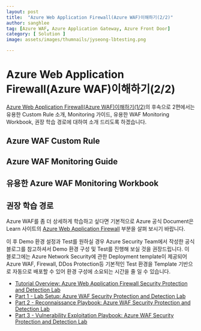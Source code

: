 ```yaml
---
layout: post
title:  "Azure Web Application Firewall(Azure WAF)이해하기(2/2)"
author: sanghlee
tag: [Azure WAF, Azure Application Gateway, Azure Front Door]
category: [ Solution ]
image: assets/images/thumnails/jyseong-lbtesting.png

---
```



# Azure Web Application Firewall(Azure WAF)이해하기(2/2) 

[Azure Web Application Firewall(Azure WAF)이해하기(1/2)](https://medium.com/azure-tech-blog-kr/azure-web-application-firewall-azure-waf-%EC%9D%B4%ED%95%B4%ED%95%98%EA%B8%B0-1-2-b29b11d55c01)의 후속으로 2편에서는 유용한 Custom Rule 소개, Monitoring 가이드, 유용한 WAF Monitoring Workbook, 권장 학습 경로에 대하여 소개 드리도록 하겠습니다.

## Azure WAF Custom Rule
    
## Azure WAF Monitoring Guide


## 유용한 Azure WAF Monitoring Workbook


## 권장 학습 경로

Azure WAF를 좀 더 상세하게 학습하고 싶다면 기본적으로 Azure 공식 Document은 Learn 사이트의 [Azure Web Application Firewall](https://learn.microsoft.com/ko-kr/azure/web-application-firewall/) 부분을 살펴 보시기 바랍니다.

이 후 Demo 환경 설정과 Test를 원하실 경우 Azure Security Team에서 작성한 공식 블로그를 참고하셔서 Demo 환경 구성 및 Test를 진행해 보실 것을 권장드립니다.
이 블로그에는 Azure Network Security에 관한 Deployment template이 제공되어 Azure WAF, Firewall, DDos Protection등 기본적인 Test 환경을 Template 기반으로 자동으로 배포할 수 있어 환경 구성에 소요되는 시간을 줄 일 수 있습니다.



- [Tutorial Overview: Azure Web Application Firewall Security Protection and Detection Lab](https://techcommunity.microsoft.com/blog/azurenetworksecurityblog/tutorial-overview-azure-web-application-firewall-security-protection-and-detecti/2030423)
- [Part 1 - Lab Setup: Azure WAF Security Protection and Detection Lab](https://techcommunity.microsoft.com/blog/azurenetworksecurityblog/part-1---lab-setup-azure-waf-security-protection-and-detection-lab/2030469)
- [Part 2 - Reconnaissance Playbook: Azure WAF Security Protection and Detection Lab](https://techcommunity.microsoft.com/blog/azurenetworksecurityblog/part-2---reconnaissance-playbook-azure-waf-security-protection-and-detection-lab/2030751)
- [Part 3 - Vulnerability Exploitation Playbook: Azure WAF Security Protection and Detection Lab](https://techcommunity.microsoft.com/blog/azurenetworksecurityblog/part-3---vulnerability-exploitation-playbook-azure-waf-security-protection-and-d/2031047)


